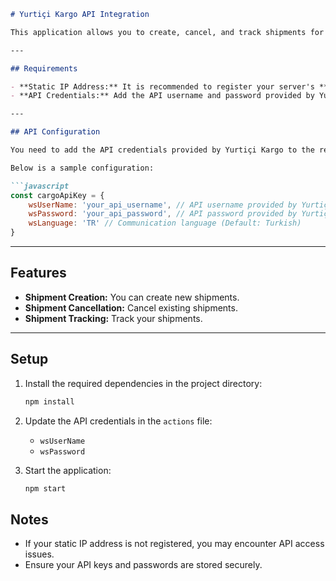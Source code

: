 
```markdown
# Yurtiçi Kargo API Integration

This application allows you to create, cancel, and track shipments for **Yurtiçi Kargo**.

---

## Requirements

- **Static IP Address:** It is recommended to register your server's **static IP address** with Yurtiçi Kargo for a more reliable connection when making API calls.
- **API Credentials:** Add the API username and password provided by Yurtiçi Kargo to the application.

---

## API Configuration

You need to add the API credentials provided by Yurtiçi Kargo to the relevant sections in the `actions` file.

Below is a sample configuration:

```javascript
const cargoApiKey = {
    wsUserName: 'your_api_username', // API username provided by Yurtiçi Kargo
    wsPassword: 'your_api_password', // API password provided by Yurtiçi Kargo
    wsLanguage: 'TR' // Communication language (Default: Turkish)
}
```

---

## Features

- **Shipment Creation:** You can create new shipments.
- **Shipment Cancellation:** Cancel existing shipments.
- **Shipment Tracking:** Track your shipments.

---

## Setup

1. Install the required dependencies in the project directory:
   ```bash
   npm install
   ```

2. Update the API credentials in the `actions` file:
   - `wsUserName`
   - `wsPassword`

3. Start the application:
   ```bash
   npm start
   ```

## Notes

- If your static IP address is not registered, you may encounter API access issues.
- Ensure your API keys and passwords are stored securely.
``` 
